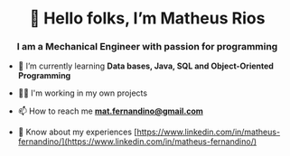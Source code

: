 <h1 align="center">👋 Hello folks, I’m Matheus Rios </h1>
<h3 align="center">I am a Mechanical Engineer with passion for programming</h3>


- 🌱 I’m currently learning **Data bases, Java, SQL and Object-Oriented Programming**

- 👨‍💻 I'm working in my own projects 

- 📫 How to reach me **mat.fernandino@gmail.com**

- 📄 Know about my experiences [https://www.linkedin.com/in/matheus-fernandino/](https://www.linkedin.com/in/matheus-fernandino/)
